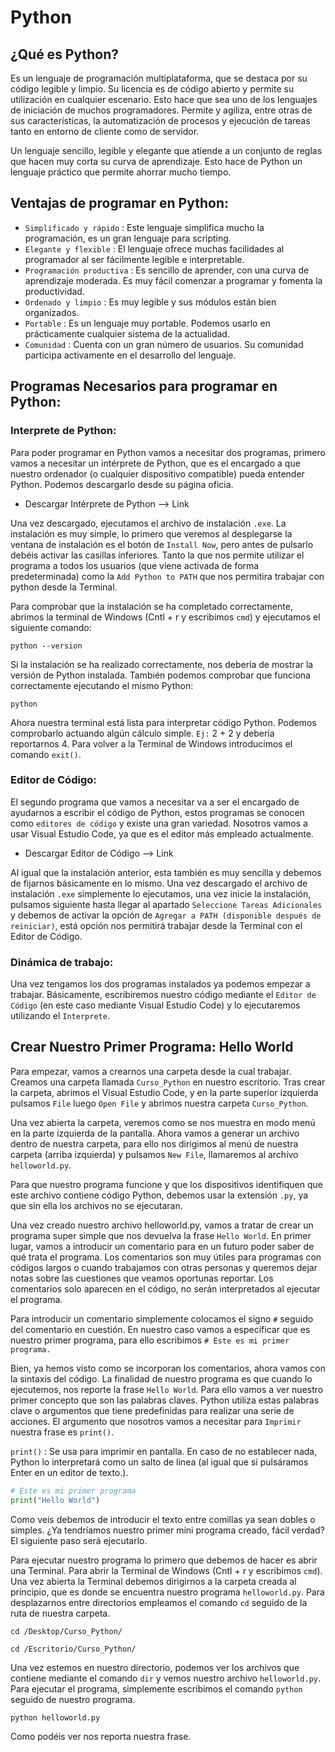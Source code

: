 # Python

## ¿Qué es Python?

Es un lenguaje de programación multiplataforma, que se destaca por su código legible y limpio. Su licencia es de código abierto y
permite su utilización en cualquier escenario. Esto hace que sea uno de los lenguajes de iniciación de muchos programadores. Permite y agiliza, entre otras de
sus características, la automatización de procesos y ejecución de tareas tanto en entorno de cliente como de servidor.

Un lenguaje sencillo, legible y elegante que atiende a un conjunto de reglas que hacen muy corta su curva de aprendizaje. Esto hace de Python un lenguaje 
práctico que permite ahorrar mucho tiempo.


## Ventajas de programar en Python:

* `Simplificado y rápido` : Este lenguaje simplifica mucho la programación, es un gran lenguaje para scripting.
* `Elegante y flexible` : El lenguaje ofrece muchas facilidades al programador al ser fácilmente legible e interpretable.
* `Programación productiva` : Es sencillo de aprender, con una curva de aprendizaje moderada. Es muy fácil comenzar a programar y fomenta la productividad.
* `Ordenado y limpio` : Es muy legible y sus módulos están bien organizados.
* `Portable` : Es un lenguaje muy portable. Podemos usarlo en prácticamente cualquier sistema de la actualidad.
* `Comunidad` : Cuenta con un gran número de usuarios. Su comunidad participa activamente en el desarrollo del lenguaje.

## Programas Necesarios para programar en Python:

### Interprete de Python:

Para poder programar en Python vamos a necesitar dos programas, primero vamos a necesitar un intérprete de Python, que es el encargado a que nuestro ordenador 
(o cualquier dispositivo compatible) pueda entender Python. Podemos descargarlo desde su página oficia.

* Descargar Intérprete de Python --> <a href="https://www.python.org" style="text-decoration:none">Link</a>

Una vez descargado, ejecutamos el archivo de instalación `.exe`. La instalación es muy simple, lo primero que veremos al desplegarse la ventana de instalación
es el botón de `Install Now`, pero antes de pulsarlo debéis activar las casillas inferiores. Tanto la que nos permite utilizar el programa a todos los usuarios
(que viene activada de forma predeterminada) como la `Add Python to PATH` que nos permitira trabajar con python desde la Terminal.

Para comprobar que la instalación se ha completado correctamente, abrimos la terminal de Windows (Cntl + r y escribimos `cmd`) y ejecutamos el siguiente
comando:

    python --version
    
Si la instalación se ha realizado correctamente, nos debería de mostrar la versión de Python instalada. También podemos comprobar que funciona correctamente 
ejecutando el mismo Python:

    python
    
Ahora nuestra terminal está lista para interpretar código Python. Podemos comprobarlo actuando algún cálculo simple. `Ej:` 2 + 2 y debería reportarnos 4.
Para volver a la Terminal de Windows introducimos el comando `exit()`.

### Editor de Código:

El segundo programa que vamos a necesitar va a ser el encargado de ayudarnos a escribir el código de Python, estos programas se conocen como `editores de código`
y existe una gran variedad. Nosotros vamos a usar Visual Estudio Code, ya que es el editor más empleado actualmente.

* Descargar Editor de Código --> <a href="https://code.visualstudio.com" style="text-decoration:none">Link</a>

Al igual que la instalación anterior, esta también es muy sencilla y debemos de fijarnos básicamente en lo mismo. Una vez descargado el archivo de instalación
`.exe` simplemente lo ejecutamos, una vez inicie la instalación, pulsamos siguiente hasta llegar al apartado `Seleccione Tareas Adicionales` y debemos de 
activar la opción de `Agregar a PATH (disponible después de reiniciar)`, está opción nos permitirá trabajar desde la Terminal con el Editor de Código.

### Dinámica de trabajo:

Una vez tengamos los dos programas instalados ya podemos empezar a trabajar. Básicamente, escribiremos nuestro código mediante el `Editor de Código` (en este caso
mediante Visual Estudio Code) y lo ejecutaremos utilizando el `Interprete`.

## Crear Nuestro Primer Programa: Hello World

Para empezar, vamos a crearnos una carpeta desde la cual trabajar. Creamos una carpeta llamada `Curso_Python` en nuestro escritorio. Tras crear la carpeta, abrimos
el Visual Estudio Code, y en la parte superior izquierda pulsamos `File` luego `Open File` y abrimos nuestra carpeta `Curso_Python`.

Una vez abierta la carpeta, veremos como se nos muestra en modo menú en la parte izquierda de la pantalla. Ahora vamos a generar un archivo dentro de nuestra
carpeta, para ello nos dirigimos al menú de nuestra carpeta (arriba izquierda) y pulsamos `New File`, llamaremos al archivo `helloworld.py`.

Para que nuestro programa funcione y que los dispositivos identifiquen que este archivo contiene código Python, debemos usar la extensión `.py`, ya que sin
ella los archivos no se ejecutaran.

Una vez creado nuestro archivo helloworld.py, vamos a tratar de crear un programa super simple que nos devuelva la frase `Hello World`. En primer lugar, vamos 
a introducir un comentario para en un futuro poder saber de qué trata el programa. Los comentarios son muy útiles para programas con códigos largos o cuando 
trabajamos con otras personas y queremos dejar notas sobre las cuestiones que veamos oportunas reportar. Los comentarios solo aparecen en el código, no serán 
interpretados al ejecutar el programa.

Para introducir un comentario simplemente colocamos el signo `#` seguido del comentario en cuestión. En nuestro caso vamos a especificar que es nuestro primer
programa, para ello escribimos `# Este es mi primer programa.`

Bien, ya hemos visto como se incorporan los comentarios, ahora vamos con la sintaxis del código. La finalidad de nuestro programa es que cuando lo
ejecutemos, nos reporte la frase `Hello World`. Para ello vamos a ver nuestro primer concepto que son las palabras claves. Python utiliza estas palabras clave o
argumentos que tiene predefinidas para realizar una serie de acciones. El argumento que nosotros vamos a necesitar para `Imprimir` nuestra frase es `print()`.

`print()` : Se usa para imprimir en pantalla. En caso de no establecer nada, Python lo interpretará como un salto de línea (al igual que si pulsáramos Enter
en un editor de texto.).

```py
# Este es mi primer programa
print("Hello World")   
```

Como veis debemos de introducir el texto entre comillas ya sean dobles o simples. ¿Ya tendríamos nuestro primer mini programa creado, fácil verdad? El siguiente paso 
será ejecutarlo. 

Para ejecutar nuestro programa lo primero que debemos de hacer es abrir una Terminal. Para abrir la Terminal de Windows (Cntl + r y escribimos `cmd`). Una vez
abierta la Terminal debemos dirigirnos a la carpeta creada al principio, que es donde se encuentra nuestro programa `helloworld.py`. Para desplazarnos entre 
directorios empleamos el comando `cd` seguido de la ruta de nuestra carpeta.

    cd /Desktop/Curso_Python/
    
    cd /Escritorio/Curso_Python/
    
Una vez estemos en nuestro directorio, podemos ver los archivos que contiene mediante el comando `dir` y vemos nuestro archivo `helloworld.py`. Para ejecutar el
programa, simplemente escribimos el comando `python` seguido de nuestro programa.

    python helloworld.py
    
Como podéis ver nos reporta nuestra frase.





